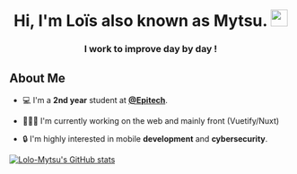 <h1 align="center">Hi, I'm Loïs also known as Mytsu. <img src="https://raw.githubusercontent.com/MartinHeinz/MartinHeinz/master/wave.gif" width="30px"></h1>
<h3 align="center">I work to improve day by day !</h3>


##  About Me

- 💻 I'm a **2nd year** student at **[@Epitech](https://www.epitech.eu/)**.

- 👨🏻‍💻 I'm currently working on the web and mainly front (Vuetify/Nuxt)

- 🔒 I'm highly interested in mobile **development** and **cybersecurity**. 



[![Lolo-Mytsu's GitHub stats](https://github-readme-stats.vercel.app/api?username=lolo-mytsu&theme=tokyonight)](https://github.com/anuraghazra/github-readme-stats)


<!--
**Lolo-Mytsu/Lolo-Mytsu** is a ✨ _special_ ✨ repository because its `README.md` (this file) appears on your GitHub profile.

Here are some ideas to get you started:

- 🔭 I’m currently working on ...
- 🌱 I’m currently learning ...
- 👯 I’m looking to collaborate on ...
- 🤔 I’m looking for help with ...
- 💬 Ask me about ...
- 📫 How to reach me: ...
- 😄 Pronouns: ...
- ⚡ Fun fact: ...
-->
